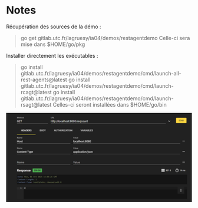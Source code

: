 # Notes

Récupération des sources de la démo :

> go get gitlab.utc.fr/lagruesy/ia04/demos/restagentdemo
Celle-ci sera mise dans $HOME/go/pkg

Installer directement les exécutables :

> go install gitlab.utc.fr/lagruesy/ia04/demos/restagentdemo/cmd/launch-all-rest-agents@latest
> go install gitlab.utc.fr/lagruesy/ia04/demos/restagentdemo/cmd/launch-rcagt@latest
> go install gitlab.utc.fr/lagruesy/ia04/demos/restagentdemo/cmd/launch-rsagt@latest
Celles-ci seront installées dans $HOME/go/bin

![alt text](image.png)